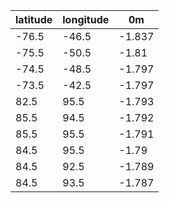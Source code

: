 | latitude | longitude |   0m   |
|----------|-----------|--------|
| -76.5    | -46.5     | -1.837 |
| -75.5    | -50.5     | -1.81  |
| -74.5    | -48.5     | -1.797 |
| -73.5    | -42.5     | -1.797 |
| 82.5     | 95.5      | -1.793 |
| 85.5     | 94.5      | -1.792 |
| 85.5     | 95.5      | -1.791 |
| 84.5     | 95.5      | -1.79  |
| 84.5     | 92.5      | -1.789 |
| 84.5     | 93.5      | -1.787 |
